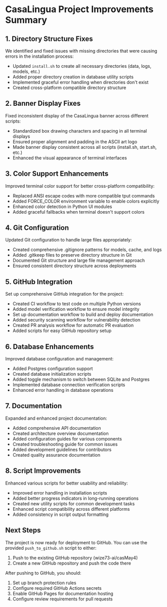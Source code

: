 # CasaLingua Project Improvements Summary

## 1. Directory Structure Fixes

We identified and fixed issues with missing directories that were causing errors in the installation process:

- Updated `install.sh` to create all necessary directories (data, logs, models, etc.)
- Added proper directory creation in database utility scripts
- Implemented graceful error handling when directories don't exist
- Created cross-platform compatible directory structure

## 2. Banner Display Fixes

Fixed inconsistent display of the CasaLingua banner across different scripts:

- Standardized box drawing characters and spacing in all terminal displays
- Ensured proper alignment and padding in the ASCII art logo
- Made banner display consistent across all scripts (install.sh, start.sh, etc.)
- Enhanced the visual appearance of terminal interfaces

## 3. Color Support Enhancements

Improved terminal color support for better cross-platform compatibility:

- Replaced ANSI escape codes with more compatible tput commands
- Added FORCE_COLOR environment variable to enable colors explicitly
- Enhanced color detection in Python UI modules
- Added graceful fallbacks when terminal doesn't support colors

## 4. Git Configuration

Updated Git configuration to handle large files appropriately:

- Created comprehensive .gitignore patterns for models, cache, and logs
- Added .gitkeep files to preserve directory structure in Git
- Documented Git structure and large file management approach
- Ensured consistent directory structure across deployments

## 5. GitHub Integration

Set up comprehensive GitHub integration for the project:

- Created CI workflow to test code on multiple Python versions
- Added model verification workflow to ensure model integrity
- Set up documentation workflow to build and deploy documentation
- Added security scanning workflow for vulnerability detection
- Created PR analysis workflow for automatic PR evaluation
- Added scripts for easy GitHub repository setup

## 6. Database Enhancements

Improved database configuration and management:

- Added Postgres configuration support
- Created database initialization scripts
- Added toggle mechanism to switch between SQLite and Postgres
- Implemented database connection verification scripts
- Enhanced error handling in database operations

## 7. Documentation

Expanded and enhanced project documentation:

- Added comprehensive API documentation
- Created architecture overview documentation
- Added configuration guides for various components
- Created troubleshooting guide for common issues
- Added development guidelines for contributors
- Created quality assurance documentation

## 8. Script Improvements

Enhanced various scripts for better usability and reliability:

- Improved error handling in installation scripts
- Added better progress indicators in long-running operations
- Created new utility scripts for common development tasks
- Enhanced script compatibility across different platforms
- Added consistency in script output formatting

## Next Steps

The project is now ready for deployment to GitHub. You can use the provided `push_to_github.sh` script to either:

1. Push to the existing GitHub repository (wize73-ai/casMay4)
2. Create a new GitHub repository and push the code there

After pushing to GitHub, you should:

1. Set up branch protection rules
2. Configure required GitHub Actions secrets
3. Enable GitHub Pages for documentation hosting
4. Configure review requirements for pull requests